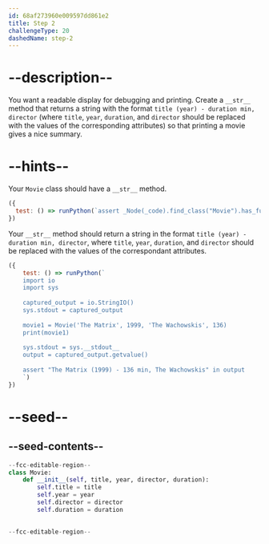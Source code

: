 ```yaml
---
id: 68af273960e009597dd861e2
title: Step 2
challengeType: 20
dashedName: step-2
---
```


# --description--

You want a readable display for debugging and printing. Create a `__str__` method that returns a string with the format `title (year) - duration min, director` (where `title`, `year`, `duration`, and `director` should be replaced with the values of the corresponding attributes) so that printing a movie gives a nice summary.

# --hints--

Your `Movie` class should have a `__str__` method.

```js
({
  test: () => runPython(`assert _Node(_code).find_class("Movie").has_function("__str__")`)
})
```

Your `__str__` method should return a string in the format `title (year) - duration min, director`, where `title`, `year`, `duration`, and `director` should be replaced with the values of the correspondant attributes.

```js
({
    test: () => runPython(`
    import io
    import sys
        
    captured_output = io.StringIO()
    sys.stdout = captured_output
        
    movie1 = Movie('The Matrix', 1999, 'The Wachowskis', 136)
    print(movie1)
        
    sys.stdout = sys.__stdout__
    output = captured_output.getvalue()
        
    assert "The Matrix (1999) - 136 min, The Wachowskis" in output
    `)
})
```

# --seed--

## --seed-contents--

```py
--fcc-editable-region--
class Movie:
    def __init__(self, title, year, director, duration):
        self.title = title
        self.year = year
        self.director = director
        self.duration = duration

    
--fcc-editable-region--
```
